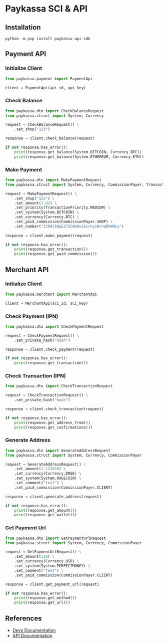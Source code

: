 # Paykassa SCI & API

## Installation

```
python -m pip install paykassa-api-sdk
```

## Payment API

### Initialize Client

```python
from paykassa.payment import PaymentApi

client = PaymentApi(api_id, api_key)
```

### Check Balance

```python
from paykassa.dto import CheckBalanceRequest
from paykassa.struct import System, Currency

request = CheckBalanceRequest() \
    .set_shop("123")

response = client.check_balance(request)

if not response.has_error():
    print(response.get_balance(System.BITCOIN, Currency.BTC))
    print(response.get_balance(System.ETHEREUM, Currency.ETH))
```

### Make Payment

```python
from paykassa.dto import MakePaymentRequest
from paykassa.struct import System, Currency, CommissionPayer, TransactionPriority 

request = MakePaymentRequest() \
    .set_shop("123") \
    .set_amount(1.02) \
    .set_priority(TransactionPriority.MEDIUM) \
    .set_system(System.BITCOIN) \
    .set_currency(Currency.BTC) \
    .set_paid_commission(CommissionPayer.SHOP) \
    .set_number("3J98t1WpEZ73CNmQviecrnyiWrnqRhWNLy")
 
response = client.make_payment(request)

if not response.has_error():
    print(response.get_transaction())
    print(response.get_paid_commission())
```

## Merchant API

### Initialize Client

```python
from paykassa.merchant import MerchantApi

client = MerchantApi(sci_id, sci_key)
```

### Check Payment (IPN)

```python
from paykassa.dto import CheckPaymentRequest

request = CheckPaymentRequest() \
    .set_private_hash("hash")

response = client.check_payment(request)

if not response.has_error():
    print(response.get_transaction())
```

### Check Transaction (IPN)

```python
from paykassa.dto import CheckTransactionRequest

request = CheckTransactionRequest() \
    .set_private_hash("hash")

response = client.check_transaction(request)

if not response.has_error():
    print(response.get_address_from())
    print(response.get_confirmations())
```

### Generate Address

```python
from paykassa.dto import GenerateAddressRequest
from paykassa.struct import System, Currency, CommissionPayer

request = GenerateAddressRequest() \
    .set_amount(1.123456) \
    .set_currency(Currency.DOGE) \
    .set_system(System.DOGECOIN) \
    .set_comment("test") \
    .set_paid_commission(CommissionPayer.CLIENT)

response = client.generate_address(request)

if not response.has_error():
    print(response.get_amount())
    print(response.get_wallet())
```

### Get Payment Url

```python
from paykassa.dto import GetPaymentUrlRequest
from paykassa.struct import System, Currency, CommissionPayer

request = GetPaymentUrlRequest() \
    .set_amount(110) \
    .set_currency(Currency.USD) \
    .set_system(System.PERFECTMONEY) \
    .set_comment("test") \
    .set_paid_commission(CommissionPayer.CLIENT)

response = client.get_payment_url(request)

if not response.has_error():
    print(response.get_method())
    print(response.get_url())
```

## References
- [Devs Documentation](https://paykassa.pro/en/developers)
- [API Documentation](https://paykassa.pro/docs/)
